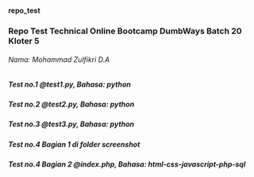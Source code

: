 #### repo_test
### Repo Test Technical Online Bootcamp DumbWays Batch 20 Kloter 5

###### Nama: Mohammad Zulfikri D.A

##### Test no.1 @test1.py, Bahasa: python
##### Test no.2 @test2.py, Bahasa: python
##### Test no.3 @test3.py, Bahasa: python
##### Test no.4 Bagian 1 di folder screenshot
##### Test no.4 Bagian 2 @index.php, Bahasa: html-css-javascript-php-sql